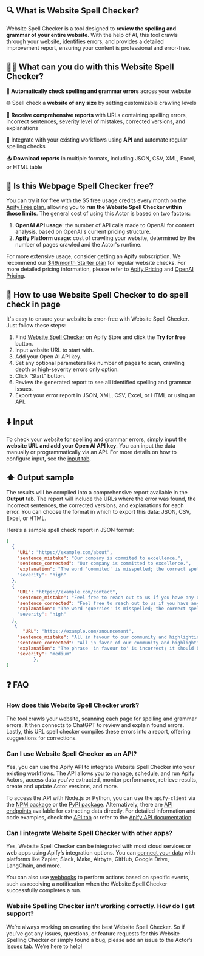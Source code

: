 ## 🔍 What is Website Spell Checker?

Website Spell Checker is a tool designed to **review the spelling and grammar of your entire website**. With the help of AI, this tool crawls through your website, identifies errors, and provides a detailed improvement report, ensuring your content is professional and error-free.

## 🕵️‍♂️ What can you do with this Website Spell Checker?

**📝 Automatically check spelling and grammar errors** across your website

🌐 Spell check a **website of any size** by setting customizable crawling levels

🔖 **Receive comprehensive reports** with URLs containing spelling errors, incorrect sentences, severity level of mistakes, corrected versions, and explanations

🔗 Integrate with your existing workflows using **API** and automate regular spelling checks

📥 **Download reports** in multiple formats, including JSON, CSV, XML, Excel, or HTML table

## 💸 Is this Webpage Spell Checker free?

You can try it for free with the $5 free usage credits every month on the [Apify Free plan](https://apify.com/pricing), allowing you to **run the Website Spell Checker within those limits**. The general cost of using this Actor is based on two factors:

1. **OpenAI API usage**: the number of API calls made to OpenAI for content analysis, based on OpenAI's current pricing structure.
2. **Apify Platform usage**: cost of crawling your website, determined by the number of pages crawled and the Actor's runtime.

For more extensive usage, consider getting an Apify subscription. We recommend our [$49/month Starter plan](https://apify.com/pricing) for regular website checks. For more detailed pricing information, please refer to [Apify Pricing](https://apify.com/pricing) and [OpenAI Pricing](https://www.notion.so/OpenAI-5e281c6e929a4b8a98a13bd02b0d1f01?pvs=21).

## 🚀 How to use Website Spell Checker to do spell check in page

It's easy to ensure your website is error-free with Website Spell Checker. Just follow these steps:

1. Find [Website Spell Checker](https://apify.com/oscardz/website-spell-checker) on Apify Store and click the **Try for free** button.
2. Input website URL to start with.
3. Add your Open AI API key.
4. Set any optional parameters like number of pages to scan, crawling depth or high-severity errors only option.
5. Click “Start” button.
6. Review the generated report to see all identified spelling and grammar issues.
7. Export your error report in JSON, XML, CSV, Excel, or HTML or using an API.

## ⬇️ Input

To check your website for spelling and grammar errors, simply input the **website URL and add your Open AI API key**. You can input the data manually or programmatically via an API. For more details on how to configure input, see the [input tab](https://apify.com/oscardz/website-spell-checker/input-schema).

## ⬆️ Output sample

The results will be compiled into a comprehensive report available in the **Output** tab. The report will include the URLs where the error was found, the incorrect sentences, the corrected versions, and explanations for each error. You can choose the format in which to export this data: JSON, CSV, Excel, or HTML.

Here’s a sample spell check report in JSON format:

```json
[
  {
    "URL": "https://example.com/about",
    "sentence_mistake": "Our company is commited to excellence.",
    "sentence_corrected": "Our company is committed to excellence.",
    "explanation": "The word 'commited' is misspelled; the correct spelling is 'committed'."
    "severity": "high"
  },
  {
    "URL": "https://example.com/contact",
    "sentence_mistake": "Feel free to reach out to us if you have any querries.",
    "sentence_corrected": "Feel free to reach out to us if you have any queries.",
    "explanation": "The word 'querries' is misspelled; the correct spelling is 'queries'."
    "severity": "high"
  },
   {
	  "URL": "https://example.com/anouncement",
    "sentence_mistake": "All in favour to our community and highlighting the amazing tools you create!",
    "sentence_corrected": "All in favor of our community and highlighting the amazing tools you create!",
    "explanation": "The phrase 'in favour to' is incorrect; it should be 'in favor of' to indicate support or approval.",
    "severity": "medium"
          },
]
```

## ❓ FAQ

### How does this Website Spell Checker work?

The tool crawls your website, scanning each page for spelling and grammar errors. It then connects to ChatGPT to review and explain found errors. Lastly, this URL spell checker compiles these errors into a report, offering suggestions for corrections.

### Can I use Website Spell Checker as an API?

Yes, you can use the Apify API to integrate Website Spell Checker into your existing workflows. The API allows you to manage, schedule, and run Apify Actors, access data you've extracted, monitor performance, retrieve results, create and update Actor versions, and more.

To access the API with Node.js or Python, you can use the `apify-client` via the [NPM package](https://apify.com/oscardz/website-spell-checker/api/client/nodejs) or the [PyPI package](https://apify.com/oscardz/website-spell-checker/api/client/python). Alternatively, there are [API endpoints](https://apify.com/oscardz/website-spell-checker/api/endpoints) available for extracting data directly. For detailed information and code examples, check the [API tab](https://apify.com/oscardz/website-spell-checker/api/client/nodejs) or refer to the [Apify API documentation](https://docs.apify.com/api/v2).

### Can I integrate Website Spell Checker with other apps?

Yes, Website Spell Checker can be integrated with most cloud services or web apps using Apify’s integration options. You can [connect your data](https://apify.com/integrations) with platforms like Zapier, Slack, Make, Airbyte, GitHub, Google Drive, LangChain, and more.

You can also use [webhooks](https://docs.apify.com/integrations/webhooks) to perform actions based on specific events, such as receiving a notification when the Website Spell Checker successfully completes a run.

### Website Spelling Checker isn't working correctly. How do I get support?

We’re always working on creating the best Website Spell Checker. So if you’ve got any issues, questions, or feature requests for this Website Spelling Checker or simply found a bug, please add an issue to the Actor’s [Issues tab](https://apify.com/oscardz/website-spell-checker/issues/open). We’re here to help!